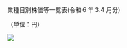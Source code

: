 業種目別株価等一覧表(令和６年 $3.4$ 月分)

（単位：円）

![](https://www.nta.go.jp/tmp/2dc77746-b563-4947-875f-28eb2345c90f/images/90092f6099c965e244e065078cedb0b0f8b5896175bb721266e346ff787b80d2.jpg)